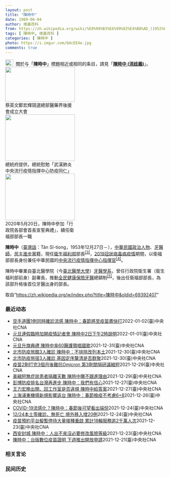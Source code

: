 ```yaml
---
layout: post
title: "陳時中"
date: 1989-06-04
author: 维基百科
from: https://zh.wikipedia.org/wiki/%E9%99%B3%E6%99%82%E4%B8%AD_(1952%E5%B9%B4)
tags: [ 陳時中, 维基百科 ]
categories: [ 陳時中 ]
photo: https://i.imgur.com/Q4cEE4e.jpg
comments: true
---
```

<div class="mw-parser-output"><div id="noteTA-54dafe5e" class="noteTA"><div class="noteTA-group"><div data-noteta-group-source="module" data-noteta-group="Medicine"></div></div></div>
<div role="note" class="hatnote navigation-not-searchable"><a href="/wiki/Wikipedia:%E6%B6%88%E6%AD%A7%E4%B9%89" title="Wikipedia:消歧义"><img alt="Disambig gray.svg" src="//upload.wikimedia.org/wikipedia/commons/thumb/5/5f/Disambig_gray.svg/25px-Disambig_gray.svg.png" decoding="async" width="25" height="19" srcset="//upload.wikimedia.org/wikipedia/commons/thumb/5/5f/Disambig_gray.svg/38px-Disambig_gray.svg.png 1.5x, //upload.wikimedia.org/wikipedia/commons/thumb/5/5f/Disambig_gray.svg/50px-Disambig_gray.svg.png 2x" data-file-width="220" data-file-height="168"></a><style data-mw-deduplicate="TemplateStyles:r67269465">.mw-parser-output .ifmobile>.mobile:nth-child(2n){display:none}</style><span class="ifmobile"><span class="nomobile">&nbsp;&nbsp;</span><span class="mobile"></span></span>關於与「<b>陳時中</b>」標題相近或相同的条目，請見「<b><a href="/wiki/%E9%99%B3%E6%99%82%E4%B8%AD_(%E6%B6%88%E6%AD%A7%E7%BE%A9)" class="mw-disambig" title="陳時中 (消歧義)">陳時中 (消歧義)</a></b>」。</div>

<div class="thumb tright"><div class="thumbinner" style="width:222px;"><a href="/wiki/File:%E9%84%AD%E5%AE%8F%E8%BC%9D%E8%88%87%E9%86%AB%E6%94%BF%E4%BA%BA%E5%A3%AB%E5%90%88%E7%85%A7.jpg" class="image"><img alt="" src="//upload.wikimedia.org/wikipedia/commons/thumb/e/e0/%E9%84%AD%E5%AE%8F%E8%BC%9D%E8%88%87%E9%86%AB%E6%94%BF%E4%BA%BA%E5%A3%AB%E5%90%88%E7%85%A7.jpg/220px-%E9%84%AD%E5%AE%8F%E8%BC%9D%E8%88%87%E9%86%AB%E6%94%BF%E4%BA%BA%E5%A3%AB%E5%90%88%E7%85%A7.jpg" decoding="async" width="220" height="110" class="thumbimage" srcset="//upload.wikimedia.org/wikipedia/commons/thumb/e/e0/%E9%84%AD%E5%AE%8F%E8%BC%9D%E8%88%87%E9%86%AB%E6%94%BF%E4%BA%BA%E5%A3%AB%E5%90%88%E7%85%A7.jpg/330px-%E9%84%AD%E5%AE%8F%E8%BC%9D%E8%88%87%E9%86%AB%E6%94%BF%E4%BA%BA%E5%A3%AB%E5%90%88%E7%85%A7.jpg 1.5x, //upload.wikimedia.org/wikipedia/commons/thumb/e/e0/%E9%84%AD%E5%AE%8F%E8%BC%9D%E8%88%87%E9%86%AB%E6%94%BF%E4%BA%BA%E5%A3%AB%E5%90%88%E7%85%A7.jpg/440px-%E9%84%AD%E5%AE%8F%E8%BC%9D%E8%88%87%E9%86%AB%E6%94%BF%E4%BA%BA%E5%A3%AB%E5%90%88%E7%85%A7.jpg 2x" data-file-width="4160" data-file-height="2080"></a>  <div class="thumbcaption"><div class="magnify"><a href="/wiki/File:%E9%84%AD%E5%AE%8F%E8%BC%9D%E8%88%87%E9%86%AB%E6%94%BF%E4%BA%BA%E5%A3%AB%E5%90%88%E7%85%A7.jpg" class="internal" title="放大"></a></div>蔡英文鄭宏輝競選總部醫藥界後援會成立大會</div></div></div>
<div class="thumb tright"><div class="thumbinner" style="width:222px;"><a href="/wiki/File:02.07_%E7%B8%BD%E7%B5%B1%E6%85%B0%E5%8B%89%E3%80%8C%E5%9A%B4%E9%87%8D%E7%89%B9%E6%AE%8A%E5%82%B3%E6%9F%93%E6%80%A7%E8%82%BA%E7%82%8E%E4%B8%AD%E5%A4%AE%E6%B5%81%E8%A1%8C%E7%96%AB%E6%83%85%E6%8C%87%E6%8F%AE%E4%B8%AD%E5%BF%83%E9%98%B2%E7%96%AB%E5%90%8C%E4%BB%81%E3%80%8D_(49500116692).jpg" class="image"><img alt="" src="//upload.wikimedia.org/wikipedia/commons/thumb/9/95/02.07_%E7%B8%BD%E7%B5%B1%E6%85%B0%E5%8B%89%E3%80%8C%E5%9A%B4%E9%87%8D%E7%89%B9%E6%AE%8A%E5%82%B3%E6%9F%93%E6%80%A7%E8%82%BA%E7%82%8E%E4%B8%AD%E5%A4%AE%E6%B5%81%E8%A1%8C%E7%96%AB%E6%83%85%E6%8C%87%E6%8F%AE%E4%B8%AD%E5%BF%83%E9%98%B2%E7%96%AB%E5%90%8C%E4%BB%81%E3%80%8D_%2849500116692%29.jpg/220px-02.07_%E7%B8%BD%E7%B5%B1%E6%85%B0%E5%8B%89%E3%80%8C%E5%9A%B4%E9%87%8D%E7%89%B9%E6%AE%8A%E5%82%B3%E6%9F%93%E6%80%A7%E8%82%BA%E7%82%8E%E4%B8%AD%E5%A4%AE%E6%B5%81%E8%A1%8C%E7%96%AB%E6%83%85%E6%8C%87%E6%8F%AE%E4%B8%AD%E5%BF%83%E9%98%B2%E7%96%AB%E5%90%8C%E4%BB%81%E3%80%8D_%2849500116692%29.jpg" decoding="async" width="220" height="147" class="thumbimage" srcset="//upload.wikimedia.org/wikipedia/commons/thumb/9/95/02.07_%E7%B8%BD%E7%B5%B1%E6%85%B0%E5%8B%89%E3%80%8C%E5%9A%B4%E9%87%8D%E7%89%B9%E6%AE%8A%E5%82%B3%E6%9F%93%E6%80%A7%E8%82%BA%E7%82%8E%E4%B8%AD%E5%A4%AE%E6%B5%81%E8%A1%8C%E7%96%AB%E6%83%85%E6%8C%87%E6%8F%AE%E4%B8%AD%E5%BF%83%E9%98%B2%E7%96%AB%E5%90%8C%E4%BB%81%E3%80%8D_%2849500116692%29.jpg/330px-02.07_%E7%B8%BD%E7%B5%B1%E6%85%B0%E5%8B%89%E3%80%8C%E5%9A%B4%E9%87%8D%E7%89%B9%E6%AE%8A%E5%82%B3%E6%9F%93%E6%80%A7%E8%82%BA%E7%82%8E%E4%B8%AD%E5%A4%AE%E6%B5%81%E8%A1%8C%E7%96%AB%E6%83%85%E6%8C%87%E6%8F%AE%E4%B8%AD%E5%BF%83%E9%98%B2%E7%96%AB%E5%90%8C%E4%BB%81%E3%80%8D_%2849500116692%29.jpg 1.5x, //upload.wikimedia.org/wikipedia/commons/thumb/9/95/02.07_%E7%B8%BD%E7%B5%B1%E6%85%B0%E5%8B%89%E3%80%8C%E5%9A%B4%E9%87%8D%E7%89%B9%E6%AE%8A%E5%82%B3%E6%9F%93%E6%80%A7%E8%82%BA%E7%82%8E%E4%B8%AD%E5%A4%AE%E6%B5%81%E8%A1%8C%E7%96%AB%E6%83%85%E6%8C%87%E6%8F%AE%E4%B8%AD%E5%BF%83%E9%98%B2%E7%96%AB%E5%90%8C%E4%BB%81%E3%80%8D_%2849500116692%29.jpg/440px-02.07_%E7%B8%BD%E7%B5%B1%E6%85%B0%E5%8B%89%E3%80%8C%E5%9A%B4%E9%87%8D%E7%89%B9%E6%AE%8A%E5%82%B3%E6%9F%93%E6%80%A7%E8%82%BA%E7%82%8E%E4%B8%AD%E5%A4%AE%E6%B5%81%E8%A1%8C%E7%96%AB%E6%83%85%E6%8C%87%E6%8F%AE%E4%B8%AD%E5%BF%83%E9%98%B2%E7%96%AB%E5%90%8C%E4%BB%81%E3%80%8D_%2849500116692%29.jpg 2x" data-file-width="2048" data-file-height="1365"></a>  <div class="thumbcaption"><div class="magnify"><a href="/wiki/File:02.07_%E7%B8%BD%E7%B5%B1%E6%85%B0%E5%8B%89%E3%80%8C%E5%9A%B4%E9%87%8D%E7%89%B9%E6%AE%8A%E5%82%B3%E6%9F%93%E6%80%A7%E8%82%BA%E7%82%8E%E4%B8%AD%E5%A4%AE%E6%B5%81%E8%A1%8C%E7%96%AB%E6%83%85%E6%8C%87%E6%8F%AE%E4%B8%AD%E5%BF%83%E9%98%B2%E7%96%AB%E5%90%8C%E4%BB%81%E3%80%8D_(49500116692).jpg" class="internal" title="放大"></a></div>總統府提供，總統慰勉「武漢肺炎中央流行疫情指揮中心防疫同仁」</div></div></div>
<div class="thumb tright"><div class="thumbinner" style="width:222px;"><a href="/wiki/File:05.20_%E7%B8%BD%E7%B5%B1%E4%B8%BB%E6%8C%81%E3%80%8C%E8%A1%8C%E6%94%BF%E9%99%A2%E5%89%AF%E9%99%A2%E9%95%B7%E6%9A%A8%E5%90%84%E9%83%A8%E6%9C%83%E9%A6%96%E9%95%B7%E5%AE%A3%E8%AA%93%E5%85%B8%E7%A6%AE%E3%80%8D-%E9%99%B3%E6%99%82%E4%B8%AD.jpg" class="image"><img alt="" src="//upload.wikimedia.org/wikipedia/commons/thumb/a/aa/05.20_%E7%B8%BD%E7%B5%B1%E4%B8%BB%E6%8C%81%E3%80%8C%E8%A1%8C%E6%94%BF%E9%99%A2%E5%89%AF%E9%99%A2%E9%95%B7%E6%9A%A8%E5%90%84%E9%83%A8%E6%9C%83%E9%A6%96%E9%95%B7%E5%AE%A3%E8%AA%93%E5%85%B8%E7%A6%AE%E3%80%8D-%E9%99%B3%E6%99%82%E4%B8%AD.jpg/220px-05.20_%E7%B8%BD%E7%B5%B1%E4%B8%BB%E6%8C%81%E3%80%8C%E8%A1%8C%E6%94%BF%E9%99%A2%E5%89%AF%E9%99%A2%E9%95%B7%E6%9A%A8%E5%90%84%E9%83%A8%E6%9C%83%E9%A6%96%E9%95%B7%E5%AE%A3%E8%AA%93%E5%85%B8%E7%A6%AE%E3%80%8D-%E9%99%B3%E6%99%82%E4%B8%AD.jpg" decoding="async" width="220" height="147" class="thumbimage" srcset="//upload.wikimedia.org/wikipedia/commons/thumb/a/aa/05.20_%E7%B8%BD%E7%B5%B1%E4%B8%BB%E6%8C%81%E3%80%8C%E8%A1%8C%E6%94%BF%E9%99%A2%E5%89%AF%E9%99%A2%E9%95%B7%E6%9A%A8%E5%90%84%E9%83%A8%E6%9C%83%E9%A6%96%E9%95%B7%E5%AE%A3%E8%AA%93%E5%85%B8%E7%A6%AE%E3%80%8D-%E9%99%B3%E6%99%82%E4%B8%AD.jpg/330px-05.20_%E7%B8%BD%E7%B5%B1%E4%B8%BB%E6%8C%81%E3%80%8C%E8%A1%8C%E6%94%BF%E9%99%A2%E5%89%AF%E9%99%A2%E9%95%B7%E6%9A%A8%E5%90%84%E9%83%A8%E6%9C%83%E9%A6%96%E9%95%B7%E5%AE%A3%E8%AA%93%E5%85%B8%E7%A6%AE%E3%80%8D-%E9%99%B3%E6%99%82%E4%B8%AD.jpg 1.5x, //upload.wikimedia.org/wikipedia/commons/thumb/a/aa/05.20_%E7%B8%BD%E7%B5%B1%E4%B8%BB%E6%8C%81%E3%80%8C%E8%A1%8C%E6%94%BF%E9%99%A2%E5%89%AF%E9%99%A2%E9%95%B7%E6%9A%A8%E5%90%84%E9%83%A8%E6%9C%83%E9%A6%96%E9%95%B7%E5%AE%A3%E8%AA%93%E5%85%B8%E7%A6%AE%E3%80%8D-%E9%99%B3%E6%99%82%E4%B8%AD.jpg/440px-05.20_%E7%B8%BD%E7%B5%B1%E4%B8%BB%E6%8C%81%E3%80%8C%E8%A1%8C%E6%94%BF%E9%99%A2%E5%89%AF%E9%99%A2%E9%95%B7%E6%9A%A8%E5%90%84%E9%83%A8%E6%9C%83%E9%A6%96%E9%95%B7%E5%AE%A3%E8%AA%93%E5%85%B8%E7%A6%AE%E3%80%8D-%E9%99%B3%E6%99%82%E4%B8%AD.jpg 2x" data-file-width="2508" data-file-height="1672"></a>  <div class="thumbcaption"><div class="magnify"><a href="/wiki/File:05.20_%E7%B8%BD%E7%B5%B1%E4%B8%BB%E6%8C%81%E3%80%8C%E8%A1%8C%E6%94%BF%E9%99%A2%E5%89%AF%E9%99%A2%E9%95%B7%E6%9A%A8%E5%90%84%E9%83%A8%E6%9C%83%E9%A6%96%E9%95%B7%E5%AE%A3%E8%AA%93%E5%85%B8%E7%A6%AE%E3%80%8D-%E9%99%B3%E6%99%82%E4%B8%AD.jpg" class="internal" title="放大"></a></div>2020年5月20日，陳時中參加「行政院各部會首長宣誓典禮」，續任衛福部部長一職</div></div></div>
<p><b>陳時中</b>（<a href="/wiki/%E8%87%BA%E7%81%A3%E8%A9%B1" title="臺灣話">臺灣話</a>：<span lang="nan"><style data-mw-deduplicate="TemplateStyles:r58929728">.mw-parser-output .sans-serif{font-family:-apple-system,BlinkMacSystemFont,"Segoe UI",Roboto,Lato,"Helvetica Neue",Helvetica,Arial,sans-serif}</style><span class="sans-serif"><span lang="nan">Tân Sî-tiong</span></span></span>，1953年12月27日<span class="useeditintro" title="Template:BLP editintro">－</span>），<a href="/wiki/%E4%B8%AD%E8%8F%AF%E6%B0%91%E5%9C%8B" title="中華民國">中華民國</a><a href="/wiki/%E6%94%BF%E6%B2%BB%E4%BA%BA%E7%89%A9" title="政治人物">政治人物</a>、<a href="/wiki/%E7%89%99%E9%86%AB%E5%B8%AB" class="mw-redirect" title="牙醫師">牙醫師</a>，<a href="/wiki/%E6%B0%91%E4%B8%BB%E9%80%B2%E6%AD%A5%E9%BB%A8" title="民主進步黨">民主進步黨</a>籍，現任<a href="/wiki/%E4%B8%AD%E8%8F%AF%E6%B0%91%E5%9C%8B%E8%A1%9B%E7%94%9F%E7%A6%8F%E5%88%A9%E9%83%A8" title="中華民國衛生福利部">衛生福利部</a>部長<sup id="cite_ref-3" class="reference"><a href="#cite_note-3">[3]</a></sup>，<a href="/wiki/2019%E5%86%A0%E7%8B%80%E7%97%85%E6%AF%92%E7%97%85%E8%87%BA%E7%81%A3%E7%96%AB%E6%83%85" title="2019冠狀病毒病臺灣疫情">2019冠狀病毒病疫情</a>期間，以衛福部部長身份兼任中華民國的<a href="/wiki/%E5%9C%8B%E5%AE%B6%E8%A1%9B%E7%94%9F%E6%8C%87%E6%8F%AE%E4%B8%AD%E5%BF%83%E4%B8%AD%E5%A4%AE%E6%B5%81%E8%A1%8C%E7%96%AB%E6%83%85%E6%8C%87%E6%8F%AE%E4%B8%AD%E5%BF%83" title="國家衛生指揮中心中央流行疫情指揮中心">中央流行疫情指揮中心</a><a href="/wiki/%E6%8C%87%E6%8F%AE%E5%AE%98" title="指揮官">指揮官</a><sup id="cite_ref-4" class="reference"><a href="#cite_note-4">[4]</a></sup>。
</p><p>陳時中畢業自臺北醫學院（今<a href="/wiki/%E8%87%BA%E5%8C%97%E9%86%AB%E5%AD%B8%E5%A4%A7%E5%AD%B8" title="臺北醫學大學">臺北醫學大學</a>）<a href="/wiki/%E7%89%99%E9%86%AB%E5%AD%B8%E7%B3%BB" title="牙醫學系">牙醫學系</a>，曾任行政院衛生署（衛生福利部前身）副署長，推動<a href="/wiki/%E5%85%A8%E6%B0%91%E5%81%A5%E5%BA%B7%E4%BF%9D%E9%9A%AA" title="全民健康保險">全民健康保險</a><a href="/wiki/%E7%89%99%E9%86%AB" title="牙醫">牙醫</a>總額制<sup id="cite_ref-5" class="reference"><a href="#cite_note-5">[5]</a></sup>，後出任衛福部部長，為該部升格後首位牙醫出身的部長。
</p>
</div><noscript><img src="//zh.wikipedia.org/wiki/Special:CentralAutoLogin/start?type=1x1" alt="" title="" width="1" height="1" style="border: none; position: absolute;"></noscript>
<div class="printfooter">取自“<a dir="ltr" href="https://zh.wikipedia.org/w/index.php?title=陳時中&amp;oldid=69392407">https://zh.wikipedia.org/w/index.php?title=陳時中&amp;oldid=69392407</a>”</div><div id="recent-news"><h3>最近动态</h3><ul><li><a href="https://nodebe4.github.io/waimei/2022-01-02/%E7%A9%BA%E6%89%8B%E9%81%93%E5%9C%981%E4%BE%8B%E5%90%8C%E6%99%82%E7%A2%BA%E8%A8%BA%E6%B5%81%E6%84%9F-%E9%99%B3%E6%99%82%E4%B8%AD-%E6%98%A5%E7%AF%80%E5%B0%87%E8%87%B3%E7%96%AB%E8%8B%97%E7%9B%A1%E5%BF%AB%E6%89%93" title="空手道團1例同時確診流感 陳時中：春節將至疫苗盡快打—— 疫情指揮中心指揮官陳時中2日呼籲，符合資格對象盡快接種COVID-19及流感疫苗，保護自己也保護他人。圖為北市民眾施打流感疫苗。（中央社...">空手道團1例同時確診流感 陳時中：春節將至疫苗盡快打</a><time>2022-01-02</time><a class="tag">(臺)中央社CNA</a></li>
<li><a href="https://nodebe4.github.io/waimei/2022-01-01/%E5%85%83%E6%97%A6%E9%80%A3%E5%81%87%E8%87%A8%E6%99%82%E5%8A%A0%E9%96%8B%E7%96%AB%E6%83%85%E8%A8%98%E8%80%85%E6%9C%83-%E9%99%B3%E6%99%82%E4%B8%AD2%E6%97%A5%E4%B8%8B%E5%8D%882%E6%99%82%E8%AA%AA%E6%98%8E" title="元旦連假臨時加開疫情記者會 陳時中2日下午2時說明—— 國內疫情趨緩，指揮中心取消假日記者會，但若國內出現特殊本土疫情將臨時加開，指揮中心2日表示，下午2時舉行記者會。圖為高雄大港橋周邊擠滿觀光...">元旦連假臨時加開疫情記者會 陳時中2日下午2時說明</a><time>2022-01-01</time><a class="tag">(臺)中央社CNA</a></li>
<li><a href="https://nodebe4.github.io/waimei/2021-12-31/%E5%85%83%E6%97%A6%E5%8D%87%E6%97%97%E5%85%B8%E7%A6%AE-%E9%99%B3%E6%99%82%E4%B8%AD%E7%8E%8760%E9%86%AB%E8%AD%B7%E9%A0%98%E5%94%B1%E5%9C%8B%E6%AD%8C" title="元旦升旗典禮 陳時中率60醫護領唱國歌—— （中央社記者賴于榛、溫貴香台北1日電）民國111年元旦升旗典禮今天在總統府前舉行，由衛福部長陳時中率醫護領唱國歌，總統蔡英文手持國旗出席，稍後將發表元...">元旦升旗典禮  陳時中率60醫護領唱國歌</a><time>2021-12-31</time><a class="tag">(臺)中央社CNA</a></li>
<li><a href="https://nodebe4.github.io/waimei/2021-12-30/%E5%8C%97%E5%B8%82%E9%98%B2%E7%96%AB%E6%97%85%E9%A4%A83%E4%BA%BA%E7%A2%BA%E8%A8%BA-%E9%99%B3%E6%99%82%E4%B8%AD-%E4%B8%8D%E6%8E%92%E9%99%A4%E6%94%B9%E5%88%97%E6%9C%AC%E5%9C%9F" title="北市防疫旅館3人確診 陳時中：不排除改列本土—— 台北市某防疫旅宿出現3名「有時序性」境外移入確診者。（示意圖／圖取自Pixabay圖庫） （中央社記者陳婕翎、江慧珺台北30日電）台北市某防疫旅...">北市防疫旅館3人確診 陳時中：不排除改列本土</a><time>2021-12-30</time><a class="tag">(臺)中央社CNA</a></li>
<li><a href="https://nodebe4.github.io/waimei/2021-12-30/%E5%8C%97%E5%B8%82%E9%98%B2%E7%96%AB%E6%97%85%E5%AE%BF3%E4%BA%BA%E7%A2%BA%E8%A8%BA-%E5%9F%BA%E5%9B%A0%E5%AE%9A%E5%BA%8F%E9%87%90%E6%B8%85%E6%98%AF%E5%90%A6%E7%BE%A4%E8%81%9A" title="北市防疫旅宿3人確診 基因定序釐清是否群聚—— 台北市某防疫旅宿出現3名「有時序性」確診者。指揮官陳時中30日說，暫時不能說是群聚，仍待進行基因定序釐清狀況。（指揮中心提供） （中央社記者陳婕翎...">北市防疫旅宿3人確診  基因定序釐清是否群聚</a><time>2021-12-30</time><a class="tag">(臺)中央社CNA</a></li>
<li><a href="https://nodebe4.github.io/waimei/2021-12-29/%E7%96%AB%E8%8B%972%E5%8A%91%E6%89%93%E5%AE%8C3%E5%80%8B%E6%9C%88%E5%BE%8C%E9%9B%A3%E6%8A%97Omicron-%E7%AC%AC3%E5%8A%91%E9%96%93%E9%9A%94%E7%A0%94%E8%AD%B0%E7%B8%AE%E7%9F%AD" title="疫苗2劑打完3個月後難抗Omicron 第3劑間隔研議縮短—— 指揮中心指揮官陳時中29日表示，將請專家小組討論是否縮短第3劑疫苗接種間隔，可能提供運動員有必要出國比賽前提早接種。圖為亞東醫院疫...">疫苗2劑打完3個月後難抗Omicron 第3劑間隔研議縮短</a><time>2021-12-29</time><a class="tag">(臺)中央社CNA</a></li>
<li><a href="https://nodebe4.github.io/waimei/2021-12-29/%E7%BE%8E%E7%B8%AE%E7%9F%AD%E7%84%A1%E7%97%87%E7%8B%80%E6%82%A3%E8%80%85%E9%9A%94%E9%9B%A2%E5%A4%A9%E6%95%B8-%E9%99%B3%E6%99%82%E4%B8%AD%E6%9B%9D%E4%B8%8D%E8%B7%9F%E9%80%B2%E7%90%86%E7%94%B1" title="美縮短無症狀患者隔離天數 陳時中曝不跟進理由—— 美國近日宣布將COVID-19無症狀者的隔離天數從10天縮短為5天，指揮中心指揮官陳時中29日表示，台灣不會跟進，強調至今未觀察到病毒潛伏期縮短...">美縮短無症狀患者隔離天數 陳時中曝不跟進理由</a><time>2021-12-29</time><a class="tag">(臺)中央社CNA</a></li>
<li><a href="https://nodebe4.github.io/waimei/2021-12-27/%E5%BD%AD%E5%8D%9A%E9%98%B2%E7%96%AB%E6%8E%92%E5%90%8D%E5%8F%B0%E7%81%A3%E5%86%8D%E9%80%B2%E6%AD%A5-%E9%99%B3%E6%99%82%E4%B8%AD-%E6%88%91%E5%80%91%E6%9C%89%E4%BF%A1%E5%BF%83" title="彭博防疫排名台灣再進步 陳時中：我們有信心—— 彭博最新防疫韌性排名台灣上升至26名，指揮中心指揮官陳時中27日自信表示，排名進步是一定的。圖為高捷美麗島站疫苗接種站。（中央社檔案照片） （中央...">彭博防疫排名台灣再進步 陳時中：我們有信心</a><time>2021-12-27</time><a class="tag">(臺)中央社CNA</a></li>
<li><a href="https://nodebe4.github.io/waimei/2021-12-27/%E7%8E%8B%E5%8A%9B%E5%AE%8F%E6%99%9A%E5%87%BA%E9%97%9C-%E5%9B%9E%E5%B7%A5%E4%BD%9C%E5%AE%A4%E6%98%AF%E5%90%A6%E9%81%95%E8%A6%8F-%E9%99%B3%E6%99%82%E4%B8%AD%E7%B5%A6%E7%AD%94%E6%A1%88" title="王力宏晚出關、回工作室是否違規 陳時中給答案—— （中央社記者江慧珺、陳婕翎台北27日電）歌手王力宏在防疫旅館檢疫第8天才離開返回工作室。指揮中心指揮官陳時中今天說，檢疫滿168小時且檢驗陰性即...">王力宏晚出關、回工作室是否違規  陳時中給答案</a><time>2021-12-27</time><a class="tag">(臺)中央社CNA</a></li>
<li><a href="https://nodebe4.github.io/waimei/2021-12-26/%E4%B8%8A%E6%B5%B7%E6%B5%A6%E6%9D%B1%E6%A9%9F%E5%A0%B4%E6%96%B0%E8%A6%8F%E5%BD%B1%E9%9F%BF%E8%BF%94%E5%8F%B0-%E9%99%B3%E6%99%82%E4%B8%AD-%E6%98%A5%E7%AF%80%E6%AA%A2%E7%96%AB%E4%B8%8D%E8%80%83%E6%85%AE6+8" title="上海浦東機場新規影響返台 陳時中：春節檢疫不考慮6+8—— 春節檢疫專案選擇7+7方案的民眾，自21日起陸續期滿，凡PCR檢測陰性且居家檢疫符合規定，即可返家檢疫。（中央社製圖） （中央社記者陳...">上海浦東機場新規影響返台 陳時中：春節檢疫不考慮6+8</a><time>2021-12-26</time><a class="tag">(臺)中央社CNA</a></li>
<li><a href="https://nodebe4.github.io/waimei/2021-12-24/COVID-19%E6%B5%81%E6%84%9F%E5%8C%96-%E9%99%B3%E6%99%82%E4%B8%AD-%E6%98%A5%E7%AF%80%E5%BE%8C%E5%8F%AF%E6%9C%9B%E7%9C%8B%E5%87%BA%E7%AB%AF%E5%80%AA" title="COVID-19流感化？陳時中：春節後可望看出端倪—— 針對COVID-19疫情是否流感化，指揮中心指揮官陳時中25日表示，最快明年春節後能看出疫情走向。（中央社檔案照片） （中央社記者張茗喧台...">COVID-19流感化？陳時中：春節後可望看出端倪</a><time>2021-12-24</time><a class="tag">(臺)中央社CNA</a></li>
<li><a href="https://nodebe4.github.io/waimei/2021-12-24/12-24%E6%9C%AC%E5%9C%9F%E9%9B%B6%E7%A2%BA%E8%A8%BA-%E7%84%A1%E6%AD%BB%E4%BA%A1-%E5%A2%83%E5%A4%96%E7%A7%BB%E5%85%A5%E5%A2%9E20%E4%BE%8B" title="12/24本土零確診、無死亡 境外移入增20例—— 國內24日本土零確診，新增20例境外移入病例。（中央社檔案照片） （中央社記者張茗喧、江慧珺台北24日電）中央流行疫情指揮中心指揮官陳時中宣布...">12/24本土零確診、無死亡 境外移入增20例</a><time>2021-12-24</time><a class="tag">(臺)中央社CNA</a></li>
<li><a href="https://nodebe4.github.io/waimei/2021-12-23/%E7%96%AB%E8%8B%97%E9%A0%90%E7%B4%84%E5%B9%B3%E5%8F%B0%E6%93%AC%E6%9A%AB%E5%81%9C%E5%BE%85%E5%A4%A7%E9%87%8F%E6%8E%A5%E7%A8%AE%E9%87%8D%E5%95%9F-%E7%B4%AF%E8%A8%8818%E8%BC%AA%E6%9C%8D%E5%8B%99%E9%80%BE2%E5%8D%83%E8%90%AC%E4%BA%BA%E6%AC%A1" title="疫苗預約平台擬暫停待大量接種重啟 累計18輪服務逾2千萬人次—— 公費疫苗預約平台累計服務逾2000萬人次。指揮官陳時中23日表示，預約平台可能會暫停運作，待第3劑疫苗大量接種、需調配量能時再重...">疫苗預約平台擬暫停待大量接種重啟 累計18輪服務逾2千萬人次</a><time>2021-12-23</time><a class="tag">(臺)中央社CNA</a></li>
<li><a href="https://nodebe4.github.io/waimei/2021-12-23/%E8%A5%BF%E5%AE%89%E5%B0%81%E5%9F%8E-%E9%99%B3%E6%99%82%E4%B8%AD-%E4%BA%BA%E5%87%BA%E4%B8%8D%E4%BE%86%E6%B2%92%E5%BF%85%E8%A6%81%E4%BF%AE%E6%94%B9%E9%A2%A8%E9%9A%AA%E7%AD%89%E7%B4%9A" title="西安封城 陳時中：人出不來沒必要修改風險等級—— 中國陝西省西安市23日起封城。指揮官陳時中表示，封城後人出不來，沒必要修改西安風險等級。圖為西安鐵路警察加強防疫管制。（中新社） （中央社記者陳...">西安封城 陳時中：人出不來沒必要修改風險等級</a><time>2021-12-23</time><a class="tag">(臺)中央社CNA</a></li>
<li><a href="https://nodebe4.github.io/waimei/2021-12-21/%E9%99%B3%E6%99%82%E4%B8%AD-%E5%8F%B0%E7%89%88%E6%95%B8%E4%BD%8D%E7%96%AB%E8%8B%97%E8%AD%89%E6%98%8E-%E4%B8%8B%E9%80%B1%E6%8E%A8%E5%87%BA%E9%96%8B%E6%94%BE%E7%94%B3%E8%AB%8B" title="陳時中：台版數位疫苗證明 下週推出開放申請—— 指揮中心指揮官陳時中22日表示，台灣版數位疫苗證明預計下週推出，屆時將開放民眾申請使用。（中央社檔案照片） （中央社記者張茗喧台北22日電）歐盟今...">陳時中：台版數位疫苗證明 下週推出開放申請</a><time>2021-12-21</time><a class="tag">(臺)中央社CNA</a></li>
</ul></div><div id="open-opinion"><h3>相关言论</h3><ul></ul></div><div id="mjls-record"><h3>民间历史</h3><ul></ul></div>